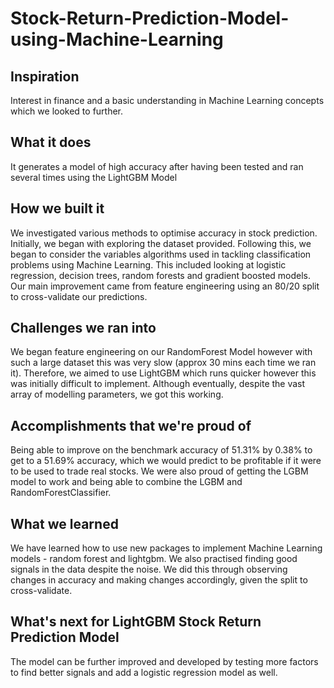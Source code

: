 # Stock-Return-Prediction-Model-using-Machine-Learning
## Inspiration
Interest in finance and a basic understanding in Machine Learning concepts which we looked to further.

## What it does
It generates a model of high accuracy after having been tested and ran several times using the LightGBM Model

## How we built it
We investigated various methods to optimise accuracy in stock prediction. Initially, we began with exploring the dataset provided. Following this, we began to consider the variables algorithms used in tackling classification problems using Machine Learning. This included looking at logistic regression, decision trees, random forests and gradient boosted models. Our main improvement came from feature engineering using an 80/20 split to cross-validate our predictions.

## Challenges we ran into
We began feature engineering on our RandomForest Model however with such a large dataset this was very slow (approx 30 mins each time we ran it). Therefore, we aimed to use LightGBM which runs quicker however this was initially difficult to implement. Although eventually, despite the vast array of modelling parameters, we got this working. 

## Accomplishments that we're proud of
Being able to improve on the benchmark accuracy of 51.31% by 0.38% to get to a 51.69% accuracy, which we would predict to be profitable if it were to be used to trade real stocks. We were also proud of getting the LGBM model to work and being able to combine the LGBM and RandomForestClassifier.

## What we learned
We have learned how to use new packages to implement Machine Learning models - random forest and lightgbm. We also practised finding good signals in the data despite the noise. We did this through observing changes in accuracy and making changes accordingly, given the split to cross-validate.

## What's next for LightGBM Stock Return Prediction Model
The model can be further improved and developed by testing more factors to find better signals and add a logistic regression model as well.

